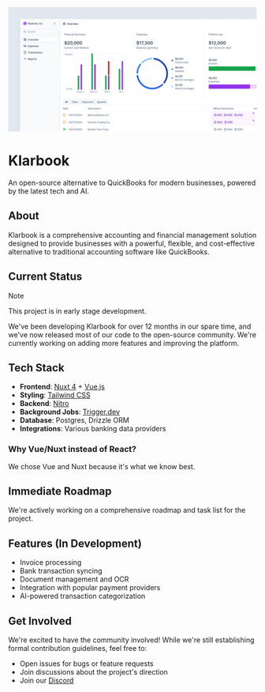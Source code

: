 ![](public/klarbook-github.png)

# Klarbook

An open-source alternative to QuickBooks for modern businesses, powered by the latest tech and AI.

## About

Klarbook is a comprehensive accounting and financial management solution designed to provide businesses with a powerful, flexible, and cost-effective alternative to traditional accounting software like QuickBooks.

## Current Status

> [!NOTE]
> This project is in early stage development.

We've been developing Klarbook for over 12 months in our spare time, and we've now released most of our code to the open-source community. We're currently working on adding more features and improving the platform.

## Tech Stack

- **Frontend**: [Nuxt 4](https://nuxt.com/) + [Vue.js](https://vuejs.org/)
- **Styling**: [Tailwind CSS](https://tailwindcss.com/)
- **Backend**: [Nitro](https://nitro.unjs.io/)
- **Background Jobs**: [Trigger.dev](https://trigger.dev/)
- **Database**: Postgres, Drizzle ORM
- **Integrations**: Various banking data providers

### Why Vue/Nuxt instead of React?

We chose Vue and Nuxt because it's what we know best.

## Immediate Roadmap

We're actively working on a comprehensive roadmap and task list for the project.

## Features (In Development)

- Invoice processing
- Bank transaction syncing
- Document management and OCR
- Integration with popular payment providers
- AI-powered transaction categorization

## Get Involved

We're excited to have the community involved! While we're still establishing formal contribution guidelines, feel free to:

- Open issues for bugs or feature requests
- Join discussions about the project's direction
- Join our [Discord](https://discord.gg/Kg56f7u2eW)
